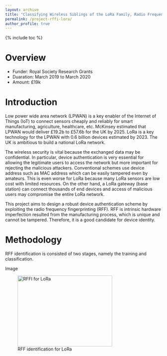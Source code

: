 ```yaml
---
layout: archive
title: "Classifying Wireless Siblings of the LoRa Family, Radio Frequency Fingerprint Identification using Deep Learning"
permalink: /project-rffi-lora/
author_profile: true
---
```

{% include toc %} 

# Overview
* Funder: Royal Society Research Grants
* Duaration: March 2019 to March 2020
* Amount: £19k

# Introduction
Low power wide area network (LPWAN) is a key enabler of the Internet of Things (IoT) to connect sensors cheaply and reliably for smart manufacturing, agriculture, healthcare, etc. McKinsey estimated that LPWAN would deliver £19.2b to £57.6b for the UK by 2025. LoRa is a key technology for the LPWAN with 0.6 billion devices estimated by 2023. The UK is ambitious to build a national LoRa network. 

The wireless security is vital because the exchanged data may be confidential. In particular, device authentication is very essential for allowing the legitimate users to access the network but more important for rejecting the malicious attackers. Conventional schemes use device address such as MAC address which can be easily tampered even by amateurs. This is even worse for LoRa because many LoRa sensors are low cost with limited resources. On the other hand, a LoRa gateway (base station) can connect thousands of end devices and access of malicious users may compromise the entire LoRa network.

This project aims to design a robust device authentication scheme by exploiting the radio frequency fingerprinting (RFF). RFF is intrinsic hardware imperfection resulted from the manufacturing process, which is unique and cannot be tampered. Therefore, it is a good candidate for device identity.

# Methodology
RFF identification is consisted of two stages, namely the training and classification.

Image 
<figure>
  <img src="{{site.url}}/images/rffi/rffi_lora.png" alt="RFFI for LoRa" width="304" height="228">
  <figcaption>RFF identification for LoRa </figcaption>
</figure>

